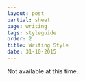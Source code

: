 ```yaml
---
layout: post
partial: sheet
page: writing
tags: styleguide
order: 2
title: Writing Style
date: 31-10-2015
---
```

Not available at this time.